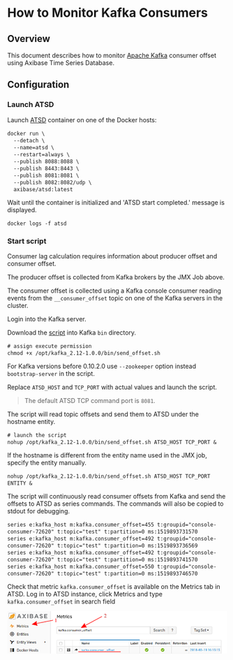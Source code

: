 # How to Monitor Kafka Consumers

## Overview

This document describes how to monitor [Apache Kafka](https://kafka.apache.org/) consumer offset using Axibase Time Series Database.

## Configuration

### Launch ATSD

Launch [ATSD](https://github.com/axibase/dockers) container on one of the Docker hosts:

```
docker run \
  --detach \
  --name=atsd \
  --restart=always \
  --publish 8088:8088 \
  --publish 8443:8443 \
  --publish 8081:8081 \
  --publish 8082:8082/udp \
  axibase/atsd:latest
```

Wait until the container is initialized and 'ATSD start completed.' message is displayed.

```
docker logs -f atsd
```

### Start script

Consumer lag calculation requires information about producer offset and consumer offset.

The producer offset is collected from Kafka brokers by the JMX Job above.

The consumer offset is collected using a Kafka console consumer reading events from  the `__consumer_offset` topic on one of the Kafka servers in the cluster.

Login into the Kafka server.

Download the [script](resources/send_offset.sh) into Kafka `bin` directory.

```
# assign execute permission
chmod +x /opt/kafka_2.12-1.0.0/bin/send_offset.sh
```

For Kafka versions before 0.10.2.0 use `--zookeeper` option instead `bootstrap-server` in the script.

Replace `ATSD_HOST` and `TCP_PORT` with actual values and launch the script.

> The default ATSD TCP command port is `8081`.

The script will read topic offsets and send them to ATSD under the hostname entity.

```
# launch the script
nohup /opt/kafka_2.12-1.0.0/bin/send_offset.sh ATSD_HOST TCP_PORT &
```

If the hostname is different from the entity name used in the JMX job, specify the entity manually.

```
nohup /opt/kafka_2.12-1.0.0/bin/send_offset.sh ATSD_HOST TCP_PORT ENTITY &
```

The script will continuously read consumer offsets from Kafka and send the offsets to ATSD as series commands. The commands will also be copied to stdout for debugging.

```ls
series e:kafka_host m:kafka.consumer_offset=455 t:groupid="console-consumer-72620" t:topic="test" t:partition=0 ms:1519893731570
series e:kafka_host m:kafka.consumer_offset=492 t:groupid="console-consumer-72620" t:topic="test" t:partition=0 ms:1519893736569
series e:kafka_host m:kafka.consumer_offset=492 t:groupid="console-consumer-72620" t:topic="test" t:partition=0 ms:1519893741570
series e:kafka_host m:kafka.consumer_offset=550 t:groupid="console-consumer-72620" t:topic="test" t:partition=0 ms:1519893746570
```

Check that metric `kafka.consumer_offset` is available on the Metrics tab in ATSD.
Log in to ATSD instance, click Metrics and type `kafka.consumer_offset` in search field

![](images/kafka-check-consumer-offset.png)